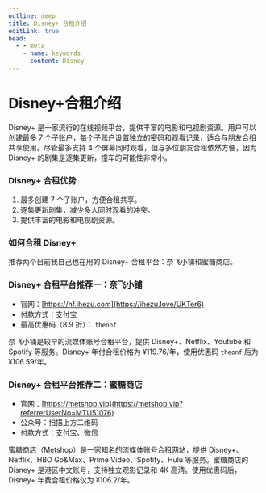 ```yaml
---
outline: deep
title: Disney+ 合租介绍
editLink: true
head:
  - - meta
    - name: keywords
      content: Disney
---
```


# Disney+合租介绍

Disney+ 是一家流行的在线视频平台，提供丰富的电影和电视剧资源。用户可以创建最多 7 个子账户，每个子账户设置独立的密码和观看记录，适合与朋友合租共享使用。尽管最多支持 4 个屏幕同时观看，但与多位朋友合租依然方便，因为 Disney+ 的剧集是逐集更新，撞车的可能性非常小。

### Disney+ 合租优势

1.  最多创建 7 个子账户，方便合租共享。
2.  逐集更新剧集，减少多人同时观看的冲突。
3.  提供丰富的电影和电视剧资源。

### 如何合租 Disney+

推荐两个目前我自己也在用的 Disney+ 合租平台：奈飞小铺和蜜糖商店。

### Disney+ 合租平台推荐一：奈飞小铺

- 官网：[https://nf.ihezu.com](https://ihezu.love/UKTer6)
- 付款方式：支付宝
- 最高优惠码（8.9 折）： `theonf`

奈飞小铺是较早的流媒体账号合租平台，提供 Disney+、Netflix、Youtube 和 Spotify 等服务。Disney+ 年付合租价格为 ¥119.76/年，使用优惠码 `theonf` 后为 ¥106.59/年。

### Disney+ 合租平台推荐二：蜜糖商店

- 官网：[https://metshop.vip](https://metshop.vip?referrerUserNo=MTU51076)
- 公众号：扫描上方二维码
- 付款方式：支付宝、微信

蜜糖商店（Metshop）是一家知名的流媒体账号合租网站，提供 Disney+、Netflix、HBO Go&Max、Prime Video、Spotify、Hulu 等服务。蜜糖商店的 Disney+ 是港区中文账号，支持独立观影记录和 4K 高清。使用优惠码后，Disney+ 年费合租价格仅为 ¥106.2/年。
